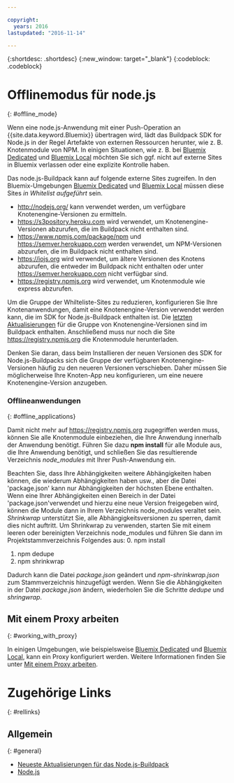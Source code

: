 ```yaml
---

copyright:
  years: 2016
lastupdated: "2016-11-14"

---
```


{:shortdesc: .shortdesc}
{:new_window: target="_blank"}
{:codeblock: .codeblock}


# Offlinemodus für node.js
{: #offline_mode}

Wenn eine node.js-Anwendung mit einer Push-Operation an {{site.data.keyword.Bluemix}} übertragen wird, lädt das Buildpack SDK for Node.js in der Regel Artefakte von externen Ressourcen herunter, wie z. B. Knotenmodule von NPM.  In einigen Situationen, wie z. B. bei [Bluemix Dedicated](/docs/dedicated/index.html#dedicated) und [Bluemix Local](/docs/local/index.html#local) möchten Sie sich ggf. nicht auf externe Sites in Bluemix verlassen oder eine explizite Kontrolle haben.  

Das node.js-Buildpack kann auf folgende externe Sites zugreifen.  In den Bluemix-Umgebungen [Bluemix Dedicated](/docs/dedicated/index.html#dedicated) und [Bluemix Local](/docs/local/index.html#local) müssen diese Sites *in Whitelist aufgeführt* sein.

* http://nodejs.org/ kann verwendet werden, um verfügbare Knotenengine-Versionen zu ermitteln.
* https://s3pository.heroku.com wird verwendet, um Knotenengine-Versionen abzurufen, die im Buildpack nicht enthalten sind.
*  https://www.npmjs.com/package/npm und https://semver.herokuapp.com werden verwendet, um NPM-Versionen abzurufen, die im Buildpack nicht enthalten sind.
* https://iojs.org wird verwendet, um ältere Versionen des Knotens abzurufen, die entweder im Buildpack nicht enthalten oder unter https://semver.herokuapp.com nicht verfügbar sind.
* https://registry.npmjs.org wird verwendet, um Knotenmodule wie express abzurufen.

Um die Gruppe der Whilteliste-Sites zu reduzieren, konfigurieren Sie Ihre Knotenanwendungen, damit eine Knotenengine-Version verwendet werden kann, die im SDK for Node.js-Buildpack enthalten ist.  Die [letzten Aktualisierungen](./updates.html) für die Gruppe von Knotenengine-Versionen sind im Buildpack enthalten.  Anschließend muss nur noch die Site https://registry.npmjs.org die Knotenmodule herunterladen.

Denken Sie daran, dass beim Installieren der neuen Versionen des SDK for Node.js-Buildpacks sich die Gruppe der verfügbaren Knotenengine-Versionen häufig zu den neueren Versionen verschieben.  Daher müssen Sie möglicherweise Ihre Knoten-App neu konfigurieren, um eine neuere Knotenengine-Version anzugeben.


### Offlineanwendungen
{: #offline_applications}

Damit nicht mehr auf https://registry.npmjs.org zugegriffen werden muss, können Sie alle Knotenmodule einbeziehen, die Ihre Anwendung innerhalb der Anwendung benötigt.  Führen Sie dazu **npm install** für alle Module aus, die Ihre Anwendung benötigt, und schließen Sie das resultierende Verzeichnis *node_modules* mit Ihrer Push-Anwendung ein.

Beachten Sie, dass Ihre Abhängigkeiten weitere Abhängigkeiten haben können, die wiederum Abhängigkeiten haben usw., aber die Datei 'package.json' kann nur Abhängigkeiten der höchsten Ebene enthalten. Wenn eine Ihrer Abhängigkeiten einen Bereich in der Datei 'package.json'verwendet und hierzu eine neue Version freigegeben wird, können die Module dann in Ihrem Verzeichnis node_modules veraltet sein. *Shrinkwrap* unterstützt Sie, alle Abhängigkeitsversionen zu sperren, damit dies nicht auftritt.  Um Shrinkwrap zu verwenden, starten Sie mit einem leeren oder bereinigten Verzeichnis node_modules und führen Sie dann im Projektstammverzeichnis Folgendes aus:
0. npm install
1. npm dedupe
2. npm shrinkwrap

Dadurch kann die Datei *package.json* geändert und *npm-shrinkwrap.json* zum Stammverzeichnis hinzugefügt werden.
Wenn Sie die Abhängigkeiten in der Datei *package.json* ändern, wiederholen Sie die Schritte *dedupe* und *shringwrap*.

## Mit einem Proxy arbeiten
{: #working_with_proxy}

In einigen Umgebungen, wie beispielsweise [Bluemix Dedicated](/docs/dedicated/index.html#dedicated) und [Bluemix Local](/docs/local/index.html#local), kann ein Proxy konfiguriert werden. Weitere Informationen finden Sie unter [Mit einem Proxy arbeiten](/docs/manageapps/workingWithProxy.html).

# Zugehörige Links
{: #rellinks}
## Allgemein
{: #general}
* [Neueste Aktualisierungen für das Node.js-Buildpack](/docs/runtimes/nodejs/updates.html)
* [Node.js](https://nodejs.org)
